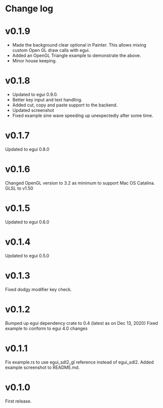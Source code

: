 # Change log

# v0.1.9
* Made the background clear optional in Painter. This allows mixing custom Open GL draw calls with egui.
* Added an OpenGL Triangle example to demonstrate the above.
* Minor house keeping.

# v0.1.8
* Updated to egui 0.9.0.
* Better key input and text handling.
* Added cut, copy and paste support to the backend.
* Updated screenshot
* Fixed example sine wave speeding up unexpectedly after some time.

# v0.1.7
Updated to egui 0.8.0

# v0.1.6 
Changed OpenGL version to 3.2 as minimum to support Mac OS Catalina. GLSL to v1.50

# v0.1.5
Updated to egui 0.6.0

# v0.1.4
Updated to egui 0.5.0

# v0.1.3
Fixed dodgy modifier key check.

# v0.1.2
Bumped up egui dependency crate to 0.4 (latest as on Dec 13, 2020)
Fixed example to conform to egui 4.0 changes

# v0.1.1
Fix example.rs to use egui_sdl2_gl reference instead of egui_sdl2.
Added example screenshot to README.md.

# v0.1.0
First release.